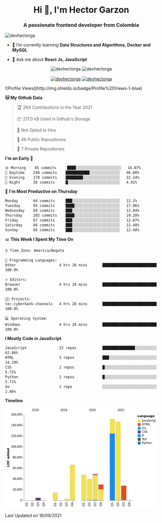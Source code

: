 <h1 align="center">Hi 👋, I'm Hector Garzon</h1>
<h3 align="center">A passionate frontend developer from Colombia</h3>

<p align="left"> <img src="https://komarev.com/ghpvc/?username=devhectorga" alt="devhectorga" /> </p>

- 🌱 I’m currently learning **Data Structures and Algorithms, Docker and MySQL**

- 💬 Ask me about **React Js, JavaScript**

<p align="center"> <img src="https://github-readme-stats.vercel.app/api?username=devhectorga&count_private=true&show_icons=true" alt="devhectorga" /> <img src="https://github-readme-stats.vercel.app/api/top-langs/?username=devhectorga&layout=compact" alt="devhectorga" /></p>

<p align="center">
<a href="https://twitter.com/devhectorga" target="blank"><img align="center" src="https://cdn.jsdelivr.net/npm/simple-icons@3.0.1/icons/twitter.svg" alt="devhectorga" height="20" width="20" /></a>
<a href="https://linkedin.com/in/devhectorga" target="blank"><img align="center" src="https://cdn.jsdelivr.net/npm/simple-icons@3.0.1/icons/linkedin.svg" alt="devhectorga" height="20" width="20" /></a>
</p>
<!--START_SECTION:waka-->
![Profile Views](http://img.shields.io/badge/Profile%20Views-1-blue)

**🐱 My Github Data** 

> 🏆 264 Contributions in the Year 2021
 > 
> 📦 217.0 kB Used in Github's Storage 
 > 
> 🚫 Not Opted to Hire
 > 
> 📜 46 Public Repositories 
 > 
> 🔑 7 Private Repositories  
 > 
**I'm an Early 🐤** 

```text
🌞 Morning    85 commits     ████░░░░░░░░░░░░░░░░░░░░░   16.07% 
🌆 Daytime    248 commits    ███████████░░░░░░░░░░░░░░   46.88% 
🌃 Evening    170 commits    ████████░░░░░░░░░░░░░░░░░   32.14% 
🌙 Night      26 commits     █░░░░░░░░░░░░░░░░░░░░░░░░   4.91%

```
📅 **I'm Most Productive on Thursday** 

```text
Monday       64 commits     ███░░░░░░░░░░░░░░░░░░░░░░   12.1% 
Tuesday      95 commits     ████░░░░░░░░░░░░░░░░░░░░░   17.96% 
Wednesday    69 commits     ███░░░░░░░░░░░░░░░░░░░░░░   13.04% 
Thursday     102 commits    ████░░░░░░░░░░░░░░░░░░░░░   19.28% 
Friday       67 commits     ███░░░░░░░░░░░░░░░░░░░░░░   12.67% 
Saturday     66 commits     ███░░░░░░░░░░░░░░░░░░░░░░   12.48% 
Sunday       66 commits     ███░░░░░░░░░░░░░░░░░░░░░░   12.48%

```


📊 **This Week I Spent My Time On** 

```text
⌚︎ Time Zone: America/Bogota

💬 Programming Languages: 
Other                    4 hrs 28 mins       █████████████████████████   100.0%

🔥 Editors: 
Browser                  4 hrs 28 mins       █████████████████████████   100.0%

🐱‍💻 Projects: 
tec-cyberbank-channels   4 hrs 28 mins       █████████████████████████   100.0%

💻 Operating System: 
Windows                  4 hrs 28 mins       █████████████████████████   100.0%

```

**I Mostly Code in JavaScript** 

```text
JavaScript               22 repos            ███████████████░░░░░░░░░░   62.86% 
HTML                     5 repos             ███░░░░░░░░░░░░░░░░░░░░░░   14.29% 
CSS                      2 repos             █░░░░░░░░░░░░░░░░░░░░░░░░   5.71% 
Python                   2 repos             █░░░░░░░░░░░░░░░░░░░░░░░░   5.71% 
Go                       1 repo              ░░░░░░░░░░░░░░░░░░░░░░░░░   2.86%

```


**Timeline**

![Chart not found](https://raw.githubusercontent.com/devHectorGa/devHectorGa/master/charts/bar_graph.png) 


 Last Updated on 16/09/2021
<!--END_SECTION:waka-->
